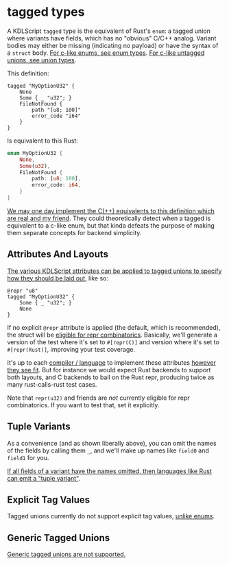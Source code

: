 # tagged types

A KDLScript `tagged` type is the equivalent of Rust's `enum`: a tagged union where variants have fields, which has no "obvious" C/C++ analog. Variant bodies may either be missing (indicating no payload) or have the syntax of a `struct` body. [For c-like enums, see enum types](./enum.md). [For c-like untagged unions, see union types](./union.md).

This definition:

```kdl
tagged "MyOptionU32" {
    None
    Some { _ "u32"; }
    FileNotFound {
        path "[u8; 100]"
        error_code "i64"
    }
}
```

Is equivalent to this Rust:

```rust
enum MyOptionU32 {
    None,
    Some(u32),
    FileNotFound {
        path: [u8; 100],
        error_code: i64,
    }
}
```

[We may one day implement the C(++) equivalents to this definition which are real and my friend](https://github.com/Gankra/abi-cafe/issues/28). They could theoretically detect when a tagged is equivalent to a c-like enum, but that kinda defeats the purpose of making them separate concepts for backend simplicity.



## Attributes And Layouts

[The various KDLScript attributes can be applied to tagged unions to specify how they should be laid out](../attributes.md), like so:

```kdl
@repr "u8"
tagged "MyOptionU32" {
    Some { _ "u32"; }
    None
}
```

If no explicit `@repr` attribute is applied (the default, which is recommended), the struct will be [eligible for repr combinatorics](../../harness/combos/reprs.md). Basically, we'll generate a version of the test where it's set to `#[repr(C)]` and version where it's set to `#[repr(Rust)]`, improving your test coverage.

It's up to each [compiler / language](../../harness/combos/toolchains.md) to implement these attributes [however they see fit](../../harness/combos/toolchains.md). But for instance we would expect Rust backends to support both layouts, and C backends to bail on the Rust repr, producing twice as many rust-calls-rust test cases.

Note that `repr(u32)` and friends are *not* currently eligible for repr combinatorics. If you want to test that, set it explicitly.



## Tuple Variants

As a convenience (and as shown liberally above), you can omit the names of the fields by calling them `_`, and we'll make up names like `field0` and `field1` for you.

[If all fields of a variant have the names omitted, then languages like Rust can emit a "tuple variant"](https://github.com/Gankra/abi-cafe/issues/25).



## Explicit Tag Values

Tagged unions currently do not support explicit tag values, [unlike enums](./enum.md#explicit-tag-values).



## Generic Tagged Unions

[Generic tagged unions are not supported.](https://github.com/Gankra/abi-cafe/issues/50)


